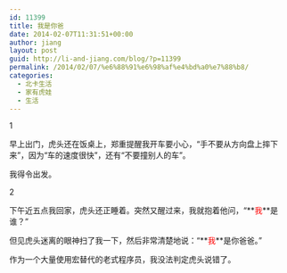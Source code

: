```yaml
---
id: 11399
title: 我是你爸
date: 2014-02-07T11:31:51+00:00
author: jiang
layout: post
guid: http://li-and-jiang.com/blog/?p=11399
permalink: /2014/02/07/%e6%88%91%e6%98%af%e4%bd%a0%e7%88%b8/
categories:
  - 北卡生活
  - 家有虎娃
  - 生活
---
```

1

早上出门，虎头还在饭桌上，郑重提醒我开车要小心，“手不要从方向盘上摔下来”，因为“车的速度很快”，还有“不要撞别人的车”。

我得令出发。

2

下午近五点我回家，虎头还正睡着。突然又醒过来，我就抱着他问，“**<font color="#ff0000">我</font>**是谁？”

但见虎头迷离的眼神扫了我一下，然后非常清楚地说：“**<font color="#ff0000">我</font>**是你爸爸。”

作为一个大量使用宏替代的老式程序员，我没法判定虎头说错了。